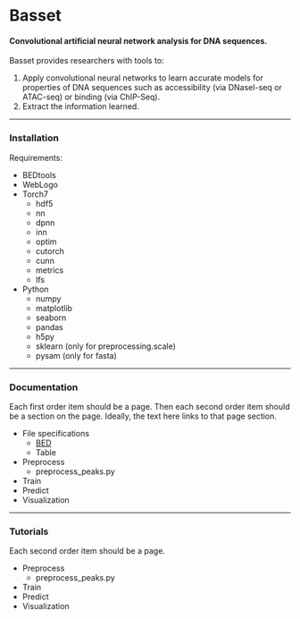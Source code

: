 # Basset
#### Convolutional artificial neural network analysis for DNA sequences.

Basset provides researchers with tools to:

1. Apply convolutional neural networks to learn accurate models for properties of DNA sequences such as accessibility (via DNaseI-seq or ATAC-seq) or binding (via ChIP-Seq).
2. Extract the information learned.

-------------------------------------------------------------------------------------------------------------------
### Installation

Requirements:
- BEDtools
- WebLogo
- Torch7
  - hdf5
  - nn
  - dpnn
  - inn
  - optim
  - cutorch
  - cunn
  - metrics
  - lfs
- Python
  - numpy
  - matplotlib
  - seaborn
  - pandas
  - h5py
  - sklearn (only for preprocessing.scale)
  - pysam (only for fasta)


-------------------------------------------------------------------------------------------------------------------
### Documentation

Each first order item should be a page.
Then each second order item should be a section on the page.
Ideally, the text here links to that page section.

- File specifications
  - [BED](docs/file_specs.md#bed)
  - Table
- Preprocess
  - preprocess_peaks.py
- Train
- Predict
- Visualization

-------------------------------------------------------------------------------------------------------------------
### Tutorials

Each second order item should be a page.

- Preprocess
  - preprocess_peaks.py
- Train
- Predict
- Visualization